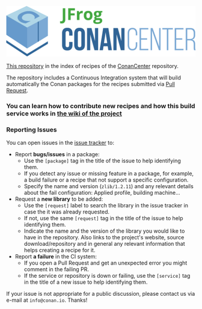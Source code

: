 
![JFrogConanCenter](assets/JFrogConanCenter.png)

[This repository](https://github.com/conan-io/conan-center-index) in the index of recipes of the
[ConanCenter](https://conan.io/center) repository.

The repository includes a Continuous Integration system that will build automatically the Conan packages for the recipes submitted via
[Pull Request](https://github.com/conan-io/conan-center-index/pulls).


### You can learn how to contribute new recipes and how this build service works in [the wiki of the project](https://github.com/conan-io/conan-center-index/wiki)


### Reporting Issues

You can open issues in the [issue tracker](https://github.com/conan-io/conan-center-index/issues) to:

- Report **bugs/issues** in a package: 
    - Use the `[package]` tag in the title of the issue to help identifying them. 
    - If you detect any issue or missing feature in a package, for example, a build failure or a recipe that not support a specific configuration.
    - Specify the name and version (`zlib/1.2.11`) and any relevant details about the fail configuration: Applied profile, building machine...
- Request a **new library** to be added:
    - Use the `[request]` label to search the library in the issue tracker in case the it was already requested.
    - If not, use the same `[request]` tag in the title of the issue to help identifying them.
    - Indicate the name and the version of the library you would like to have in the repository. Also links to the project's website,
      source download/repository and in general any relevant information that helps creating a recipe for it.
- Report **a failure** in the CI system:
    - If you open a Pull Request and get an unexpected error you might comment in the failing PR.
    - If the service or repository is down or failing, use the `[service]` tag in the title of a new issue to help identifying them.

If your issue is not appropriate for a public discussion, please contact us via e-mail at `info@conan.io`. Thanks!
